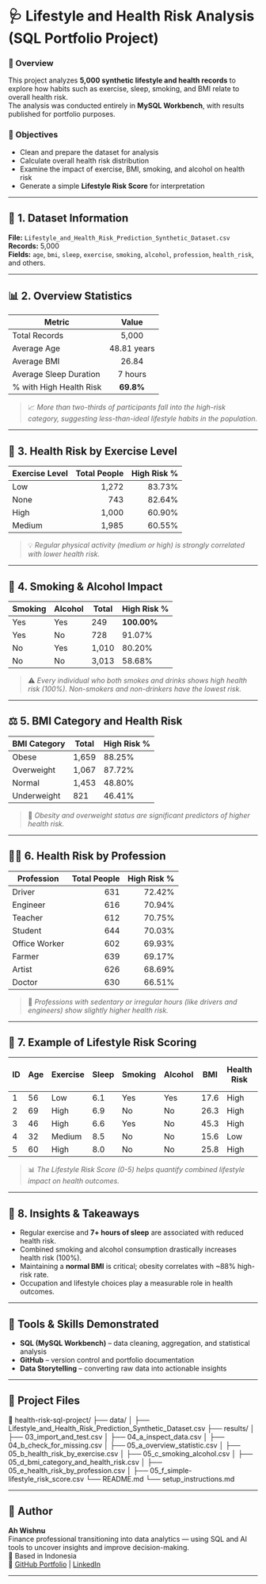 # 🩺 Lifestyle and Health Risk Analysis (SQL Portfolio Project)

### 📘 Overview  
This project analyzes **5,000 synthetic lifestyle and health records** to explore how habits such as exercise, sleep, smoking, and BMI relate to overall health risk.  
The analysis was conducted entirely in **MySQL Workbench**, with results published for portfolio purposes.

### 🧩 Objectives  
- Clean and prepare the dataset for analysis  
- Calculate overall health risk distribution  
- Examine the impact of exercise, BMI, smoking, and alcohol on health risk  
- Generate a simple **Lifestyle Risk Score** for interpretation  

---

## 🧱 1. Dataset Information  
**File:** `Lifestyle_and_Health_Risk_Prediction_Synthetic_Dataset.csv`  
**Records:** 5,000  
**Fields:** `age`, `bmi`, `sleep`, `exercise`, `smoking`, `alcohol`, `profession`, `health_risk`, and others.

---

## 📊 2. Overview Statistics  

| Metric                    | Value         |
|---------------------------|:-------------:|
| Total Records             | 5,000         |
| Average Age               | 48.81 years   |
| Average BMI               | 26.84         |
| Average Sleep Duration    | 7 hours       |
| % with High Health Risk   | **69.8%**     |

> 📈 *More than two-thirds of participants fall into the high-risk category, suggesting less-than-ideal lifestyle habits in the population.*

---

## 🏃 3. Health Risk by Exercise Level  

| Exercise Level | Total People | High Risk % |
|----------------|-------------:|-------------:|
| Low            | 1,272        | 83.73%      |
| None           |   743        | 82.64%      |
| High           | 1,000        | 60.90%      |
| Medium         | 1,985        | 60.55%      |

> 💡 *Regular physical activity (medium or high) is strongly correlated with lower health risk.*

---

## 🚬 4. Smoking & Alcohol Impact  

| Smoking | Alcohol | Total   | High Risk % |
|---------|---------|---------|-------------|
| Yes     | Yes     |     249 | **100.00%** |
| Yes     | No      |     728 | 91.07%      |
| No      | Yes     |   1,010 | 80.20%      |
| No      | No      |   3,013 | 58.68%      |

> ⚠️ *Every individual who both smokes and drinks shows high health risk (100%). Non-smokers and non-drinkers have the lowest risk.*

---

## ⚖️ 5. BMI Category and Health Risk  

| BMI Category | Total | High Risk % |
|--------------|--------|-------------|
| Obese       | 1,659  | 88.25%      |
| Overweight  | 1,067  | 87.72%      |
| Normal      | 1,453  | 48.80%      |
| Underweight |   821  | 46.41%      |

> 💬 *Obesity and overweight status are significant predictors of higher health risk.*

---

## 🧑‍💼 6. Health Risk by Profession  

| Profession     | Total People | High Risk % |
|----------------|-------------:|-------------:|
| Driver         |     631      | 72.42%       |
| Engineer       |     616      | 70.94%       |
| Teacher        |     612      | 70.75%       |
| Student        |     644      | 70.03%       |
| Office Worker  |     602      | 69.93%       |
| Farmer         |     639      | 69.17%       |
| Artist         |     626      | 68.69%       |
| Doctor         |     630      | 66.51%       |

> 🧠 *Professions with sedentary or irregular hours (like drivers and engineers) show slightly higher health risk.*

---

## 🧮 7. Example of Lifestyle Risk Scoring  
| ID | Age | Exercise | Sleep | Smoking | Alcohol | BMI  | Health Risk | Lifestyle Risk Score |
|----|-----|----------|-------|---------|---------|------|-------------|----------------------|
| 1  | 56  | Low      | 6.1   | Yes     | Yes     | 17.6 | High        | 5                    |
| 2  | 69  | High     | 6.9   | No      | No      | 26.3 | High        | 2                    |
| 3  | 46  | High     | 6.6   | Yes     | No      | 45.3 | High        | 2                    |
| 4  | 32  | Medium   | 8.5   | No      | No      | 15.6 | Low         | 1                    |
| 5  | 60  | High     | 8.0   | No      | No      | 25.8 | High        | 0                    |

> 📊 *The Lifestyle Risk Score (0-5) helps quantify combined lifestyle impact on health outcomes.*

---

## 🧠 8. Insights & Takeaways  
- Regular exercise and **7+ hours of sleep** are associated with reduced health risk.  
- Combined smoking and alcohol consumption drastically increases health risk (100%).  
- Maintaining a **normal BMI** is critical; obesity correlates with ~88% high-risk rate.  
- Occupation and lifestyle choices play a measurable role in health outcomes.

---

## 🧰 Tools & Skills Demonstrated  
- **SQL (MySQL Workbench)** – data cleaning, aggregation, and statistical analysis  
- **GitHub** – version control and portfolio documentation  
- **Data Storytelling** – converting raw data into actionable insights  

---

## 📎 Project Files  

📂 health-risk-sql-project/
├── data/
│   ├── Lifestyle_and_Health_Risk_Prediction_Synthetic_Dataset.csv
├── results/
│   ├── 03_import_and_test.csv
│   ├── 04_a_inspect_data.csv
│   ├── 04_b_check_for_missing.csv
│   ├── 05_a_overview_statistic.csv
│   ├── 05_b_health_risk_by_exercise.csv
│   ├── 05_c_smoking_alcohol.csv
│   ├── 05_d_bmi_category_and_health_risk.csv
│   ├── 05_e_health_risk_by_profession.csv
│   ├── 05_f_simple-lifestyle_risk_score.csv
└── README.md
└── setup_instructions.md


---

## 🌟 Author  
**Ah Wishnu**  
Finance professional transitioning into data analytics — using SQL and AI tools to uncover insights and improve decision-making.  
📍 Based in Indonesia  
🔗 [GitHub Portfolio](https://github.com/awishnu/health_risk_sql_project) | [LinkedIn](https://linkedin.com/in/ahmad-wishnu/)

---

